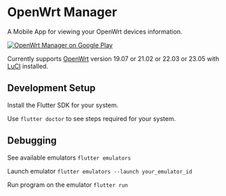 # OpenWrt Manager

A Mobile App for viewing your OpenWrt devices information.

[![OpenWrt Manager on Google Play](https://lh3.googleusercontent.com/cjsqrWQKJQp9RFO7-hJ9AfpKzbUb_Y84vXfjlP0iRHBvladwAfXih984olktDhPnFqyZ0nu9A5jvFwOEQPXzv7hr3ce3QVsLN8kQ2Ao=s0)](https://play.google.com/store/apps/details?id=com.hg.openwrtmanager)

Currently supports [OpenWrt](https://openwrt.org/) version 19.07 or 21.02 or 22.03 or 23.05 with [LuCI](https://openwrt.org/packages/pkgdata/luci) installed.

## Development Setup
Install the Flutter SDK for your system.

Use `flutter doctor` to see steps required for your system.

## Debugging
See available emulators
`flutter emulators`

Launch emulator
`flutter emulators --launch your_emulator_id`

Run program on the emulator
`flutter run` 
